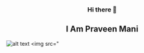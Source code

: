 <div align="center">
<h3>Hi there 👋</h3>
<h2>I Am Praveen Mani</h2>                      
</div>

![alt text](https://media.giphy.com/media/p4NLw3I4U0idi/giphy.gif)
<img src="

<!--
**praveenalpha/praveenalpha** is a ✨ _special_ ✨ repository because its `README.md` (this file) appears on your GitHub profile.

Here are some ideas to get you started:

- 🔭 I’m currently working on ...
- 🌱 I’m currently learning ...
- 👯 I’m looking to collaborate on ...
- 🤔 I’m looking for help with ...
- 💬 Ask me about ...
- 📫 How to reach me: ...
- 😄 Pronouns: ...
- ⚡ Fun fact: ...
-->
